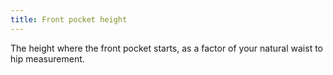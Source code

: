 ```yaml
---
title: Front pocket height
---
```


The height where the front pocket starts, as a factor of your natural waist to hip measurement.